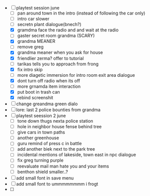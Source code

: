 - [ ] playtest session june
	- [ ] pan around town in the intro (instead of following the car only)
	- [ ] intro car slower
	- [ ] secretn plant dialogue(bnech?)
	- [x] gramdma face the radio and and wait at the radio
	- [ ] gaster secret room grandma (SCARY)
	- [x] grandma MEANER
	- [ ] remove greg
	- [x] grandma meaner when you ask for house
	- [x] friendlier zerma? offer to tutorial
	- [ ] tarikas tells you to approach from frong
	- [x] fix intro skip
	- [ ] more diagetic immersion for intro room exit area dialogue
	- [x] dont turn off radio when its off
	- [ ] more grnamda item interaction
	- [x] put boot in trash can
	- [x] rebind screenshit
- [ ] change greandma green dialo
- [ ] lore: last 2 police bounties from grandma
- [ ] playtest seession 2 june
	- [ ] tone down thugs nexta police station
	- [ ] hole in neighbor house fense behind tree
	- [ ] give cars in town paths
	- [ ] another greenhouse
	- [ ] guru remind of press c in battle
	- [ ] add another biek next to the park tree
	- [ ] incidental mentions of lakeside, town east in npc dialogue
	- [ ] fix greg turning purple
	- [ ] reevaluate mail man hate you and your items
	- [ ] benthon shield smaller..?
- [ ] add small font in save menu
- [ ] add small font to ummmmmmmm i frogt
- [ ] 